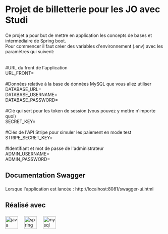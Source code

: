 <h1 align="left">Projet de billetterie pour les JO avec Studi</h1>

###

<p align="left">Ce projet a pour but de mettre en application les concepts de bases et intermédiaire de Spring boot.<br>Pour commencer il faut créer des variables d'environnement (.env) avec les paramètres qui suivent:<br><br><br>#URL du front de l'application<br>URL_FRONT=<br><br>#Données relative à la base de données MySQL que vous allez utiliser<br>DATABASE_URL=<br>DATABASE_USERNAME=<br>DATABASE_PASSWORD=<br><br>#Clé qui sert pour les token de session (vous pouvez y mettre n'importe quoi)<br>SECRET_KEY=<br><br>#Clés de l'API Stripe pour simuler les paiement en mode test<br>STRIPE_SECRET_KEY=<br><br>#Identifiant et mot de passe de l'administrateur <br>ADMIN_USERNAME=<br>ADMIN_PASSWORD=</p>

###

<h2 align="left">Documentation Swagger</h2>

###

<p align="left">Lorsque l'application est lancée : http://localhost:8081/swagger-ui.html</p>

###

<h2 align="left">Réalisé avec</h2>

###

<div align="left">
  <img src="https://cdn.jsdelivr.net/gh/devicons/devicon/icons/java/java-original.svg" height="40" alt="java logo"  />
  <img width="12" />
  <img src="https://cdn.jsdelivr.net/gh/devicons/devicon/icons/spring/spring-original.svg" height="40" alt="spring logo"  />
  <img width="12" />
  <img src="https://cdn.jsdelivr.net/gh/devicons/devicon/icons/mysql/mysql-original.svg" height="40" alt="mysql logo"  />
</div>

###
